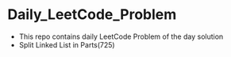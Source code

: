 # Daily_LeetCode_Problem
- This repo contains daily LeetCode Problem of the day solution 
- Split Linked List in Parts(725)

